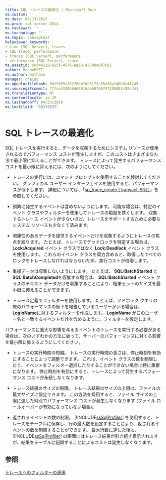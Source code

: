 ```yaml
---
title: SQL トレースの最適化 | Microsoft Docs
ms.custom: ''
ms.date: 06/13/2017
ms.prod: sql-server-2014
ms.reviewer: ''
ms.technology: ''
ms.topic: conceptual
helpviewer_keywords:
- time [SQL Server], traces
- SQL Trace, performance
- traces [SQL Server], performance
- performance [SQL Server], trace
ms.assetid: 50944218-925f-4576-aec8-4379846d7681
author: MashaMSFT
ms.author: mathoma
manager: craigg
ms.openlocfilehash: 3b29965c33270bbf8d9173c55e96af48b9c4f749
ms.sourcegitcommit: f7fced330b64d6616aeb8766747295807c92dd41
ms.translationtype: MT
ms.contentlocale: ja-JP
ms.lasthandoff: 04/23/2019
ms.locfileid: "63135537"
---
```

# <a name="optimize-sql-trace"></a>SQL トレースの最適化
  SQL トレースを実行すると、データを収集するためにシステム リソースが使用されるのでパフォーマンス コストが発生しますが、このコストはさまざまな方法で最小限に抑えることができます。 トレースによって発生するパフォーマンス コストを最小限に抑えるには、次のようにしてください。  
  
-   トレースの実行には、コマンド プロンプトを使用することを検討してください。 グラフィカル ユーザー インターフェイスを使用すると、パフォーマンスが低下します。 詳細については、「[sp_trace_create &#40;Transact-SQL&#41;](/sql/relational-databases/system-stored-procedures/sp-trace-create-transact-sql)」を参照してください。  
  
-   頻繁に発生するイベントは含めないようにします。 可能な場合は、特定のイベント クラスやフィルターを使用してトレースの範囲を狭くします。 収集するトレース イベントが少ないほど、トレースをサポートするために必要なシステム リソースも少なくて済みます。  
  
-   関連性のあるデータを提供するイベントだけを収集するようにトレースの焦点を絞ります。 たとえば、トレースでデッドロックを特定する場合は、 **Lock:Acquired** イベント クラスではなく **Lock:Deadlock** イベント クラスを使用します。 これらのイベント クラスを両方含めると、取得したすべてのロックをトレースしなければならないため、実行コストが倍増します。  
  
-   重複データは収集しないようにします。 たとえば、 **SQL:BatchStarted** と **SQL:BatchCompleted**を収集する場合は、 **SQL:BatchStarted** イベント クラスのテキスト データだけを収集することにより、結果セットのサイズを最小限に抑えることができます。  
  
-   トレース定義でフィルターを使用します。 たとえば、アドホック クエリの際のパフォーマンスの低下を報告しているユーザーがいる場合は、 **LoginName**に対するフィルターを作成します。 **LoginName** がこのユーザー名と一致するイベントだけを含めるように、フィルターを設定します。  
  
 パフォーマンスに重大な影響を与えるイベントのトレースを実行する必要がある場合は、次のいずれかの方法に従って、サーバーのパフォーマンスに対する影響を最小限に抑えるようにしてください。  
  
-   トレースの実行時間の短縮。 トレースの実行時間の長さは、停止時刻を有効にすることによって調整できます。 これは、イベント クラスの数を制限したり、イベントをフィルター選択したりすることができない場合に特に重要になります。 停止時刻を有効にすると、トレースによって発生するパフォーマンス コストが永続しなくなります。  
  
-   トレース結果のサイズの制限。 トレース結果のサイズの上限は、ファイルの最大サイズに設定できます。 この方法を採用すると、ファイル サイズの上限に達した時点でパフォーマンス コストが発生しなくなります (ファイル ロールオーバーが有効になっていない場合)。  
  
-   返されるイベントの数の制限。 [!INCLUDE[ssSqlProfiler](../../../includes/sssqlprofiler-md.md)] を使用すると、トレースをテーブルに保存し、行の最大数を設定することにより、返されるイベントの数を制限することができます。 最大行数に達した後も、 [!INCLUDE[ssSqlProfiler](../../../includes/sssqlprofiler-md.md)] の画面にはトレース結果が引き続き表示されますが、結果をテーブルに記録することによるコストは発生しなくなります。  
  
## <a name="see-also"></a>参照  
 [トレースへのフィルターの適用](../sql-trace/filter-a-trace.md)  
  
  
